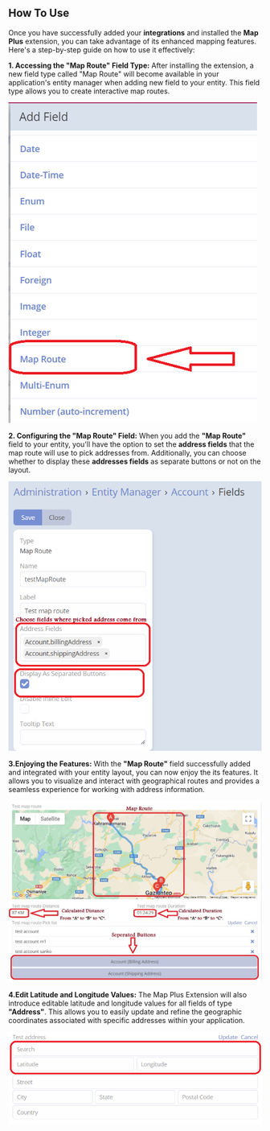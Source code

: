 ## How To Use

Once you have successfully added your **integrations** and installed the **Map Plus** extension, you can take advantage of its enhanced mapping features. Here's a step-by-step guide on how to use it effectively:

**1. Accessing the "Map Route" Field Type:**
After installing the extension, a new field type called "Map Route" will become available in your application's entity manager when adding new field to your entity. This field type allows you to create interactive map routes.

![Map Route Field Type](../../images/extensions/ebla-map-plus/how-to-use-1.jpg ':size=400')


**2. Configuring the "Map Route" Field:**
When you add the **"Map Route"** field to your entity, you'll have the option to set the **address fields** that the map route will use to pick addresses from. Additionally, you can choose whether to display these **addresses fields** as separate buttons or not on the layout.

![Map Route Field settings](../../images/extensions/ebla-map-plus/how-to-use-2.jpg ':size=600')

**3.Enjoying the Features:**
With the **"Map Route"** field successfully added and integrated with your entity layout, you can now enjoy the its features. It allows you to visualize and interact with geographical routes and provides a seamless experience for working with address information.

![Map Route](../../images/extensions/ebla-map-plus/how-to-use-4.jpg ':size=700')

**4.Edit Latitude and Longitude Values:**
The Map Plus Extension will also introduce editable latitude and longitude values for all fields of type **"Address"**. This allows you to easily update and refine the geographic coordinates associated with specific addresses within your application.

![Map Route Field settings](../../images/extensions/ebla-map-plus/how-to-use-3.jpg ':size=600')

